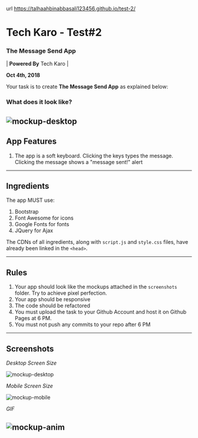 url  https://talhaahbinabbasali123456.github.io/test-2/

# Tech Karo - Test#2
### The Message Send App

| **Powered By** Tech Karo  |

**Oct 4th, 2018**

Your task is to create **The Message Send App** as explained below:

### What does it look like?

![mockup-desktop](https://user-images.githubusercontent.com/10798986/46590561-aaf3a200-cacd-11e8-99aa-3fd0e4341506.png)
----

## App Features
1. The app is a soft keyboard. Clicking the keys types the message. Clicking the message shows a "message sent!" alert
---

## Ingredients
The app MUST use:
1. Bootstrap
2. Font Awesome for icons
3. Google Fonts for fonts
4. JQuery for Ajax

The CDNs of all ingredients, along with `script.js` and `style.css` files, have already been linked in the `<head>`.

----

## Rules
1. Your app should look like the mockups attached in the `screenshots` folder. Try to achieve pixel perfection.
2. Your app should be responsive
3. The code should be refactored
4. You must upload the task to your Github Account and host it on Github Pages at 6 PM. 
5. You must not push any commits to your repo after 6 PM

----

## Screenshots

*Desktop Screen Size*

![mockup-desktop](https://user-images.githubusercontent.com/10798986/46590561-aaf3a200-cacd-11e8-99aa-3fd0e4341506.png)

*Mobile Screen Size*

![mockup-mobile](https://user-images.githubusercontent.com/10798986/46590562-ab8c3880-cacd-11e8-9d28-e1ecb8c58e87.png)

*GIF*

![mockup-anim](https://user-images.githubusercontent.com/10798986/46590560-aaf3a200-cacd-11e8-999d-87918a50ea0d.gif)
------

